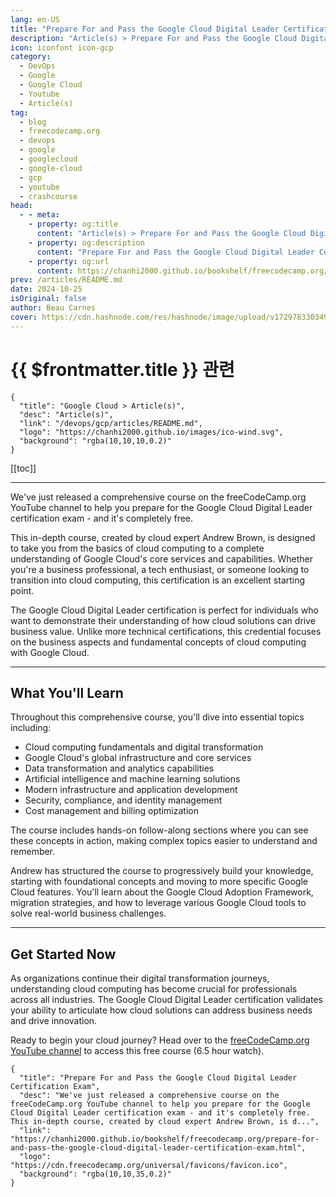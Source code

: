 ```yaml
---
lang: en-US
title: "Prepare For and Pass the Google Cloud Digital Leader Certification Exam"
description: "Article(s) > Prepare For and Pass the Google Cloud Digital Leader Certification Exam"
icon: iconfont icon-gcp 
category:
  - DevOps
  - Google
  - Google Cloud
  - Youtube
  - Article(s)
tag:
  - blog
  - freecodecamp.org
  - devops
  - google
  - googlecloud
  - google-cloud
  - gcp
  - youtube
  - crashcourse
head:
  - - meta:
    - property: og:title
      content: "Article(s) > Prepare For and Pass the Google Cloud Digital Leader Certification Exam"
    - property: og:description
      content: "Prepare For and Pass the Google Cloud Digital Leader Certification Exam"
    - property: og:url
      content: https://chanhi2000.github.io/bookshelf/freecodecamp.org/prepare-for-and-pass-the-google-cloud-digital-leader-certification-exam.html
prev: /articles/README.md
date: 2024-10-25
isOriginal: false
author: Beau Carnes
cover: https://cdn.hashnode.com/res/hashnode/image/upload/v1729783303497/1b442dbf-9474-4a71-adab-fc8b6aa8ebb9.png
---
```


# {{ $frontmatter.title }} 관련

```component VPCard
{
  "title": "Google Cloud > Article(s)",
  "desc": "Article(s)",
  "link": "/devops/gcp/articles/README.md",
  "logo": "https://chanhi2000.github.io/images/ico-wind.svg",
  "background": "rgba(10,10,10,0.2)"
}
```

[[toc]]

---

<SiteInfo
  name="Prepare For and Pass the Google Cloud Digital Leader Certification Exam"
  desc="We've just released a comprehensive course on the freeCodeCamp.org YouTube channel to help you prepare for the Google Cloud Digital Leader certification exam - and it's completely free. This in-depth course, created by cloud expert Andrew Brown, is d..."
  url="https://freecodecamp.org/news/prepare-for-and-pass-the-google-cloud-digital-leader-certification-exam"
  logo="https://cdn.freecodecamp.org/universal/favicons/favicon.ico"
  preview="https://cdn.hashnode.com/res/hashnode/image/upload/v1729783303497/1b442dbf-9474-4a71-adab-fc8b6aa8ebb9.png"/>

We've just released a comprehensive course on the freeCodeCamp.org YouTube channel to help you prepare for the Google Cloud Digital Leader certification exam - and it's completely free.

This in-depth course, created by cloud expert Andrew Brown, is designed to take you from the basics of cloud computing to a complete understanding of Google Cloud's core services and capabilities. Whether you're a business professional, a tech enthusiast, or someone looking to transition into cloud computing, this certification is an excellent starting point.

The Google Cloud Digital Leader certification is perfect for individuals who want to demonstrate their understanding of how cloud solutions can drive business value. Unlike more technical certifications, this credential focuses on the business aspects and fundamental concepts of cloud computing with Google Cloud.

---

## What You'll Learn

Throughout this comprehensive course, you'll dive into essential topics including:

- Cloud computing fundamentals and digital transformation
- Google Cloud's global infrastructure and core services
- Data transformation and analytics capabilities
- Artificial intelligence and machine learning solutions
- Modern infrastructure and application development
- Security, compliance, and identity management
- Cost management and billing optimization

The course includes hands-on follow-along sections where you can see these concepts in action, making complex topics easier to understand and remember.

Andrew has structured the course to progressively build your knowledge, starting with foundational concepts and moving to more specific Google Cloud features. You'll learn about the Google Cloud Adoption Framework, migration strategies, and how to leverage various Google Cloud tools to solve real-world business challenges.

---

## Get Started Now

As organizations continue their digital transformation journeys, understanding cloud computing has become crucial for professionals across all industries. The Google Cloud Digital Leader certification validates your ability to articulate how cloud solutions can address business needs and drive innovation.

Ready to begin your cloud journey? Head over to the [<FontIcon icon="fa-brands fa-youtube"/>freeCodeCamp.org YouTube channel](https://youtu.be/cbcd6-m8sHg) to access this free course (6.5 hour watch).

<VidStack src="youtube/cbcd6-m8sHg" />

<!-- TODO: add ARTICLE CARD -->
```component VPCard
{
  "title": "Prepare For and Pass the Google Cloud Digital Leader Certification Exam",
  "desc": "We've just released a comprehensive course on the freeCodeCamp.org YouTube channel to help you prepare for the Google Cloud Digital Leader certification exam - and it's completely free. This in-depth course, created by cloud expert Andrew Brown, is d...",
  "link": "https://chanhi2000.github.io/bookshelf/freecodecamp.org/prepare-for-and-pass-the-google-cloud-digital-leader-certification-exam.html",
  "logo": "https://cdn.freecodecamp.org/universal/favicons/favicon.ico",
  "background": "rgba(10,10,35,0.2)"
}
```
